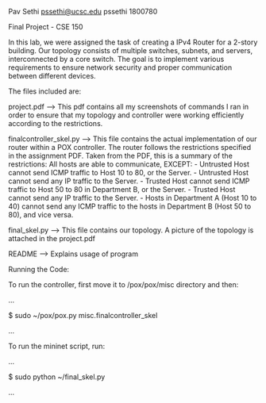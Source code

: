 Pav Sethi
pssethi@ucsc.edu
pssethi
1800780

Final Project - CSE 150


In this lab, we were assigned the task of creating a IPv4 Router for a 2-story building. Our topology consists of multiple switches, subnets, and servers, interconnected by a core switch. The goal is to implement various requirements to ensure network security and proper communication between different devices.


The files included are:

project.pdf --> This pdf contains all my screenshots of commands I ran in order to ensure that my topology and controller were working efficiently according to the restrictions. 


finalcontroller_skel.py --> This file contains the actual implementation of our router within a POX controller. The router follows the restrictions specified in the assignment PDF. Taken from the PDF, this is a summary of the restrictions:
	All hosts are able to communicate, EXCEPT:
	- Untrusted Host cannot send ICMP traffic to Host 10 to 80, or the Server.
	- Untrusted Host cannot send any IP traffic to the Server.
	- Trusted Host cannot send ICMP traffic to Host 50 to 80 in Department B, or the Server.
	- Trusted Host cannot send any IP traffic to the Server.
	- Hosts in Department A (Host 10 to 40) cannot send any ICMP traffic to the hosts in
	Department B (Host 50 to 80), and vice versa. 


final_skel.py --> This file contains our topology. A picture of the topology is attached in the project.pdf


README --> Explains usage of program


Running the Code:

To run the controller, first move it to /pox/pox/misc directory and then:

...

$ sudo ~/pox/pox.py misc.finalcontroller_skel


...

To run the mininet script, run:

...

$ sudo python ~/final_skel.py


...



